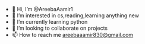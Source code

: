 - 👋 Hi, I’m @AreebaAamir1
- 👀 I’m interested in cs,reading,learning anything new
- 🌱 I’m currently learning python
- 💞️ I’m looking to collaborate on projects
- 📫 How to reach me areebaaamir830@gmail.com

<!---
AreebaAamir1/AreebaAamir1 is a ✨ special ✨ repository because its `README.md` (this file) appears on your GitHub profile.
You can click the Preview link to take a look at your changes.
--->
